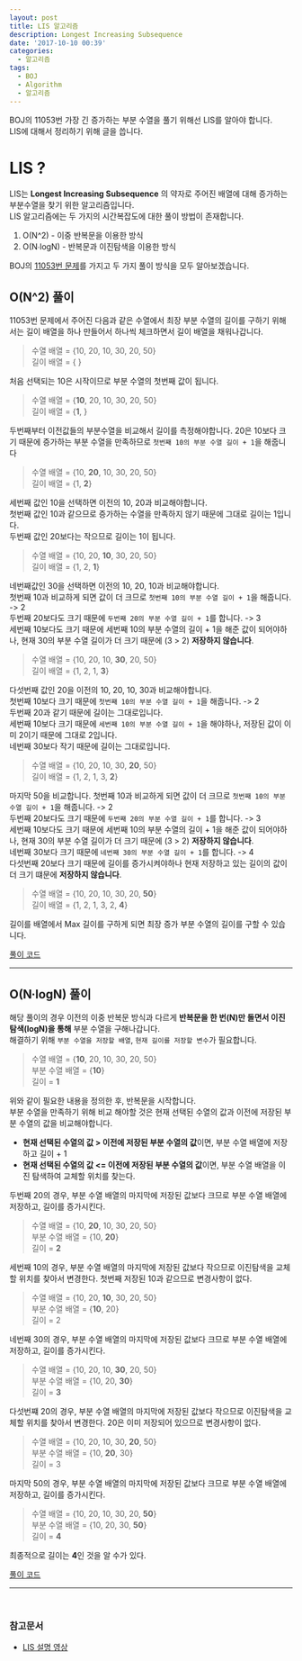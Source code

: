 ```yaml
---
layout: post
title: LIS 알고리즘
description: Longest Increasing Subsequence
date: '2017-10-10 00:39'
categories:
  - 알고리즘
tags:
  - BOJ
  - Algorithm
  - 알고리즘
---
```


BOJ의 11053번 가장 긴 증가하는 부분 수열을 풀기 위해선 LIS를 알아야 합니다. <br/>
LIS에 대해서 정리하기 위해 글을 씁니다. <br/>

# LIS ?
LIS는 **Longest Increasing Subsequence** 의 약자로 주어진 배열에 대해 증가하는 부분수열을 찾기 위한 알고리즘입니다. <br/>
LIS 알고리즘에는 두 가지의 시간복잡도에 대한 풀이 방법이 존재합니다.

1. O(N^2) - 이중 반복문을 이용한 방식
2. O(N∙logN) - 반복문과 이진탐색을 이용한 방식

BOJ의 [11053번 문제](https://www.acmicpc.net/problem/11053)를 가지고 두 가지 풀이 방식을 모두 알아보겠습니다.

## O(N^2) 풀이
11053번 문제에서 주어진 다음과 같은 수열에서 최장 부분 수열의 길이를 구하기 위해서는 길이 배열을 하나 만들어서 하나씩 체크하면서 길이 배열을 채워나갑니다. <br/>

> 수열 배열 = {10, 20, 10, 30, 20, 50} <br/>
> 길이 배열 = { }

처음 선택되는 10은 시작이므로 부분 수열의 첫번째 값이 됩니다. <br/>

> 수열 배열 = {**10**, 20, 10, 30, 20, 50} <br/>
> 길이 배열 = {**1**, }

두번째부터 이전값들의 부분수열을 비교해서 길이를 측정해야합니다. 20은 10보다 크기 때문에 증가하는 부분 수열을 만족하므로 `첫번째 10의 부분 수열 길이 + 1`을 해줍니다

> 수열 배열 = {10, **20**, 10, 30, 20, 50} <br/>
> 길이 배열 = {1, **2**}

세번째 값인 10을 선택하면 이전의 10, 20과 비교해야합니다. <br/> 첫번째 값인 10과 같으므로 증가하는 수열을 만족하지 않기 때문에 그대로 길이는 1입니다. <br/>두번째 값인 20보다는 작으므로 길이는 1이 됩니다.

> 수열 배열 = {10, 20, **10**, 30, 20, 50} <br/>
> 길이 배열 = {1, 2, **1**}

네번째값인 30을 선택하면 이전의 10, 20, 10과 비교해야합니다. <br/>
첫번째 10과 비교하게 되면 값이 더 크므로 `첫번째 10의 부분 수열 길이 + 1`을 해줍니다. -> 2 <br/>
두번째 20보다도 크기 때문에 `두번째 20의 부분 수열 길이 + 1`를 합니다. -> 3 <br/>
세번째 10보다도 크기 때문에 세번째 10의 부분 수열의 길이 + 1을 해준 값이 되어야하나, 현재 30의 부분 수열 길이가 더 크기 때문에 (3 > 2) **저장하지 않습니다**.

> 수열 배열 = {10, 20, 10, **30**, 20, 50} <br/>
> 길이 배열 = {1, 2, 1, **3**}

다섯번째 값인 20을 이전의 10, 20, 10, 30과 비교해야합니다. <br/>
첫번째 10보다 크기 때문에 `첫번째 10의 부분 수열 길이 + 1`을 해줍니다. -> 2 <br/>
두번째 20과 같기 때문에 길이는 그대로입니다. <br/>
세번째 10보다 크기 때문에 `세번째 10의 부분 수열 길이 + 1`을 해야하나, 저장된 값이 이미 2이기 때문에 그대로 2입니다. <br/>
네번째 30보다 작기 때문에 길이는 그대로입니다. <br/>

> 수열 배열 = {10, 20, 10, 30, **20**, 50} <br/>
> 길이 배열 = {1, 2, 1, 3, **2**}

마지막 50을 비교합니다.
첫번째 10과 비교하게 되면 값이 더 크므로 `첫번째 10의 부분 수열 길이 + 1`을 해줍니다. -> 2 <br/>
두번째 20보다도 크기 때문에 `두번째 20의 부분 수열 길이 + 1`를 합니다. -> 3 <br/>
세번째 10보다도 크기 때문에 세번째 10의 부분 수열의 길이 + 1을 해준 값이 되어야하나, 현재 30의 부분 수열 길이가 더 크기 때문에 (3 > 2) **저장하지 않습니다**. <br/>
네번째 30보다 크기 때문에 `네번째 30의 부분 수열 길이 + 1`를 합니다. -> 4 <br/>
다섯번째 20보다 크기 때문에 길이를 증가시켜야하나 현재 저장하고 있는 길이의 값이 더 크기 떄문에 **저장하지 않습니다**. <br/>

> 수열 배열 = {10, 20, 10, 30, 20, **50**} <br/>
> 길이 배열 = {1, 2, 1, 3, 2, **4**}

길이를 배열에서 Max 길이를 구하게 되면 최장 증가 부분 수열의 길이를 구할 수 있습니다. <br/>

[풀이 코드](https://github.com/hongsii/Algorithms/blob/master/src/BOJ/DP/Problem_11053.java)


--------------------------------

## O(N∙logN) 풀이
해당 풀이의 경우 이전의 이중 반복문 방식과 다르게 **반복문을 한 번(N)만 돌면서 이진 탐색(logN)을 통해** 부분 수열을 구해나갑니다. <br/>
해결하기 위해 `부분 수열을 저장할 배열`, `현재 길이를 저장할 변수`가 필요합니다.

> 수열 배열 = {**10**, 20, 10, 30, 20, 50} <br/>
> 부분 수열 배열 = {**10**} <br/>
> 길이 = **1**

위와 같이 필요한 내용을 정의한 후, 반복문을 시작합니다. <br/>
부분 수열을 만족하기 위해 비교 해야할 것은 현재 선택된 수열의 값과 이전에 저장된 부분 수열의 값을 비교해야합니다. <br/>
- **현재 선택된 수열의 값 > 이전에 저장된 부분 수열의 값**이면, 부분 수열 배열에 저장하고 길이 + 1
- **현재 선택된 수열의 값 <= 이전에 저장된 부분 수열의 값**이면,
부분 수열 배열을 이진 탐색하여 교체할 위치를 찾는다.

두번째 20의 경우, 부분 수열 배열의 마지막에 저장된 값보다 크므로 부분 수열 배열에 저장하고, 길이를 증가시킨다. <br/>

> 수열 배열 = {10, **20**, 10, 30, 20, 50} <br/>
> 부분 수열 배열 = {10, **20**} <br/>
> 길이 = **2**

세번째 10의 경우, 부분 수열 배열의 마지막에 저장된 값보다 작으므로 이진탐색을 교체할 위치를 찾아서 변경한다. 첫번째 저장된 10과 같으므로 변경사항이 없다. <br/>

> 수열 배열 = {10, 20, **10**, 30, 20, 50} <br/>
> 부분 수열 배열 = {**10**, 20} <br/>
> 길이 = 2

네번째 30의 경우, 부분 수열 배열의 마지막에 저장된 값보다 크므로 부분 수열 배열에 저장하고, 길이를 증가시킨다. <br/>

> 수열 배열 = {10, 20, 10, **30**, 20, 50} <br/>
> 부분 수열 배열 = {10, 20, **30**} <br/>
> 길이 = **3**

다섯번쨰 20의 경우, 부분 수열 배열의 마지막에 저장된 값보다 작으므로 이진탐색을 교체할 위치를 찾아서 변경한다. 20은 이미 저장되어 있으므로 변경사항이 없다. <br/>

> 수열 배열 = {10, 20, 10, 30, **20**, 50} <br/>
> 부분 수열 배열 = {10, **20**, 30} <br/>
> 길이 = 3

마지막 50의 경우, 부분 수열 배열의 마지막에 저장된 값보다 크므로 부분 수열 배열에 저장하고, 길이를 증가시킨다. <br/>

> 수열 배열 = {10, 20, 10, 30, 20, **50**} <br/>
> 부분 수열 배열 = {10, 20, 30, **50**} <br/>
> 길이 = **4**

최종적으로 길이는 **4**인 것을 알 수가 있다.


[풀이 코드](https://github.com/hongsii/Algorithms/blob/master/src/BOJ/DP/Problem_11053_nlogn.java)


--------------------------------
<br/>

### 참고문서
* [LIS 설명 영상](https://www.youtube.com/watch?v=CE2b_-XfVDk
)
